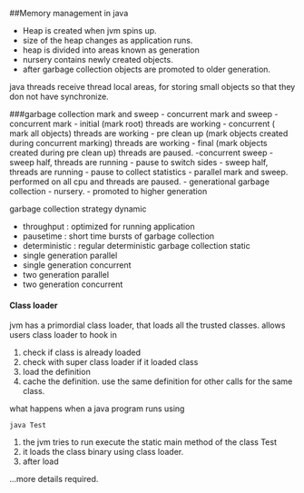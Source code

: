 ##Memory management in java
- Heap is created when jvm spins up.
- size of the heap changes as application runs.
- heap is divided into areas known as generation
- nursery contains newly created objects.
- after garbage collection objects are promoted to older generation.

java threads receive thread local areas, for storing small objects so that they don not have
synchronize.

###garbage collection
mark and sweep
	- concurrent mark and sweep
		-concurrent mark
			- initial (mark root) threads are working
			- concurrent ( mark all objects) threads are working
			- pre clean up (mark objects created during concurrent marking) threads are working
			- final (mark objects created during pre clean up) threads are paused.
		-concurrent sweep
		- sweep half, threads are running
		- pause to switch sides
		- sweep half, threads are running
		- pause to collect statistics
	- parallel mark and sweep. performed on all cpu and threads are paused.
	- generational garbage collection
		- nursery.
		- promoted to higher generation
		
		
garbage collection strategy
dynamic
- throughput : optimized for running application
- pausetime : short time bursts of garbage collection
- deterministic : regular deterministic garbage collection
static
 - single generation parallel
 - single generation concurrent
 - two generation parallel
 - two generation concurrent
	
#### Class loader
jvm has a primordial class loader, that loads all the trusted classes.
allows users class loader to hook in

1. check if class is already loaded
2. check with super class loader if it loaded class
3. load the definition
4. cache the definition. use the same definition for other calls for the same class.
		
what happens when a java program runs using

``` 
java Test
```
01. the jvm tries to run execute the static main method of the class Test
02. it loads the class binary using class loader.
03. after load

...more details required.